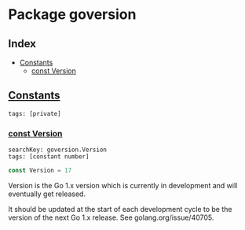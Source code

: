 # Package goversion

## Index

* [Constants](#const)
    * [const Version](#Version)


## <a id="const" href="#const">Constants</a>

```
tags: [private]
```

### <a id="Version" href="#Version">const Version</a>

```
searchKey: goversion.Version
tags: [constant number]
```

```Go
const Version = 17
```

Version is the Go 1.x version which is currently in development and will eventually get released. 

It should be updated at the start of each development cycle to be the version of the next Go 1.x release. See golang.org/issue/40705. 

